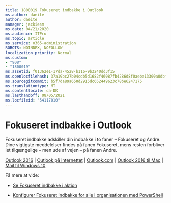 ```yaml
---
title: 1800019 Fokuseret indbakke i Outlook
ms.author: daeite
author: daeite
manager: jackiesm
ms.date: 04/21/2020
ms.audience: ITPro
ms.topic: article
ms.service: o365-administration
ROBOTS: NOINDEX, NOFOLLOW
localization_priority: Normal
ms.custom:
- "908"
- "1800019"
ms.assetid: f01362e1-17da-4528-b116-9b3240dd3f15
ms.openlocfilehash: 37a19bc27b04cdb5d1682f46087fb4286d8f0aeba13300a0dbf3ca549d9dd402
ms.sourcegitcommit: b5f7da89a650d2915dc652449623c78be6247175
ms.translationtype: MT
ms.contentlocale: da-DK
ms.lasthandoff: 08/05/2021
ms.locfileid: "54117010"
---
```

# <a name="focused-inbox-in-outlook"></a>Fokuseret indbakke i Outlook

Fokuseret indbakke adskiller din indbakke i to faner – Fokuseret og Andre. Dine vigtigste meddelelser findes på fanen Fokuseret, mens resten forbliver let tilgængelige – men ude af vejen – på fanen Andre.
  
[Outlook 2016](https://go.microsoft.com/fwlink/p/?linkid=2002112&amp;clcid=0x409)  |  [Outlook på internettet](https://go.microsoft.com/fwlink/p/?linkid=2002113&amp;clcid=0x409)  |  [Outlook.com](https://go.microsoft.com/fwlink/p/?linkid=2002012&amp;clcid=0x409)  |  [Outlook 2016 til Mac](https://go.microsoft.com/fwlink/p/?linkid=2002013&amp;clcid=0x409)  |  [Mail til Windows 10](https://go.microsoft.com/fwlink/p/?linkid=2001919&amp;clcid=0x409)
  
Få mere at vide:
  
- [Se Fokuseret indbakke i aktion](https://go.microsoft.com/fwlink/p/?linkid=2002212&amp;clcid=0x409)

- [Konfigurer Fokuseret indbakke for alle i organisationen med PowerShell](https://go.microsoft.com/fwlink/p/?linkid=2002308&amp;clcid=0x409)
